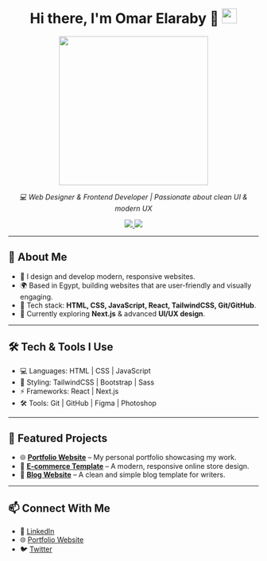    <div align="center">
  <h1>
    Hi there, I'm Omar Elaraby 👋
    <img src="https://github.githubassets.com/images/mona-whisper.gif" height="30" />
  </h1>

  <img src="https://media.giphy.com/media/WUlplcMpOCEmTGBtBW/giphy.gif" width="300" />

  <p>
    <em>💻 Web Designer & Frontend Developer | Passionate about clean UI & modern UX</em>
  </p>

  <p>
    <a href="https://github.com/omarelaraby">
      <img src="https://img.shields.io/github/followers/omarelaraby?label=Follow&style=social" />
    </a>
    <a href="https://github.com/omarelaraby">
      <img src="https://komarev.com/ghpvc/?username=omarelaraby&color=brightgreen" />
    </a>
  </p>
</div>

---

## 🚀 About Me

- 🎨 I design and develop modern, responsive websites.  
- 🌍 Based in Egypt, building websites that are user-friendly and visually engaging.  
- 🔧 Tech stack: **HTML, CSS, JavaScript, React, TailwindCSS, Git/GitHub**.  
- 📌 Currently exploring **Next.js** & advanced **UI/UX design**.  

---

## 🛠️ Tech & Tools I Use

- 💻 Languages: HTML | CSS | JavaScript  
- 🎨 Styling: TailwindCSS | Bootstrap | Sass  
- ⚡ Frameworks: React | Next.js  
- 🛠️ Tools: Git | GitHub | Figma | Photoshop  

---

## 📂 Featured Projects

- 🌐 **[Portfolio Website](#)** – My personal portfolio showcasing my work.  
- 🛒 **[E-commerce Template](#)** – A modern, responsive online store design.  
- 📰 **[Blog Website](#)** – A clean and simple blog template for writers.  

---

## 📫 Connect With Me

- 💼 [LinkedIn](#)  
- 🌐 [Portfolio Website](#)  
- 🐦 [Twitter](#)  

